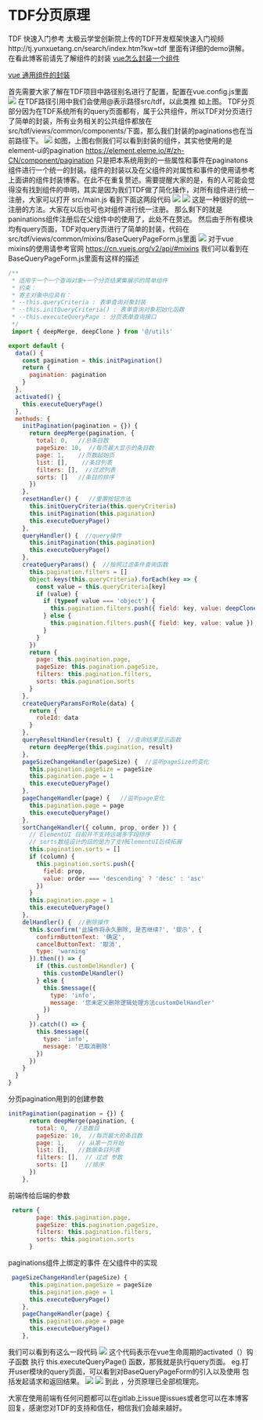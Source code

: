 # TDF分页原理
TDF 快速入门参考
太极云学堂创新院上传的TDF开发框架快速入门视频http://tj.yunxuetang.cn/search/index.htm?kw=tdf 里面有详细的demo讲解。
在看此博客前请先了解组件的封装
[vue怎么封装一个组件](http://tech.taiji.com.cn/#/blog/view/90cf4601a2a64deb8a8c395dd2190084 "vue怎么封装一个组件")

[vue 通用组件的封装 ](http://tech.taiji.com.cn/#/blog/view/eddbd12801e9454cb1844dfe680eeed7 "vue 通用组件的封装 ")

首先需要大家了解在TDF项目中路径别名进行了配置，配置在vue.config.js里面
![](http://192.168.99.76:8083/upload/975d2ceec7554ca39d966f3721e17b57_-_图片.png)
在TDF路径引用中我们会使用@表示路径src/tdf，以此类推 如上图。
TDF分页部分因为在TDF系统所有的query页面都有，属于公共组件，所以TDF对分页进行了简单的封装，所有业务相关的公共组件都放在src/tdf/views/common/components/下面，那么我们封装的paginations也在当前路径下。
![](http://192.168.99.76:8083/upload/13b04243f5d5456182d05b349c705f0a_-_图片.png)
如图，上图右侧我们可以看到封装的组件，其实他使用的是element-ui的pagination https://element.eleme.io/#/zh-CN/component/pagination 只是把本系统用到的一些属性和事件在paginatons组件进行一个统一的封装。组件的封装以及在父组件的对属性和事件的使用请参考上面讲的组件封装博客。在此不在重复赘述。需要提醒大家的是，有的人可能会觉得没有找到组件的申明，其实是因为我们TDF做了简化操作，对所有组件进行统一注册，大家可以打开 src/main.js
看到下面这两段代码
![](http://192.168.99.76:8083/upload/8d414cbe38ee4172bdc3a22bfc1f6777_-_图片.png)
![](http://192.168.99.76:8083/upload/b662af034fc24119880ebf89b5ed1e3f_-_图片.png)
这是一种很好的统一注册的方法。大家在以后也可也对组件进行统一注册。
那么剩下的就是paninations组件注册后在父组件中的使用了，此处不在赘述。
然后由于所有模块均有query页面，TDF对query页进行了简单的封装，代码在src/tdf/views/common/mixins/BaseQueryPageForm.js里面
![](http://192.168.99.76:8083/upload/512719a7813f4ccb93be98b8e2ffe467_-_图片.png)
对于vue mixins的使用请参考官网 https://cn.vuejs.org/v2/api/#mixins 
我们可以看到在BaseQueryPageForm.js里面有这样的描述
```javascript
/**
 * 适用于一个一个查询对象+一个分页结果集展示的简单组件
 * 约束：
 * 寄主对象中应具有：
 * --this.queryCriteria : 表单查询对象封装
 * --this.initQueryCriteria() : 表单查询对象初始化函数
 * --this.executeQueryPage : 分页表单查询接口
 */
 import { deepMerge, deepClone } from '@/utils'

export default {
  data() {
    const pagination = this.initPagination()
    return {
      pagination: pagination
    }
  },
  activated() {
    this.executeQueryPage()
  },
  methods: {
    initPagination(pagination = {}) {
      return deepMerge(pagination, {
        total: 0,   //总条目数
        pageSize: 10,  //每页最大显示的条目数
        page: 1,    //页数起始页
        list: [],    //条目列表
        filters: [],  //过滤列表
        sorts: []   //条目的排序
      })
    },
    resetHandler() {   //重置按钮方法
      this.initQueryCriteria(this.queryCriteria)
      this.initPagination(this.pagination)
      this.executeQueryPage()
    },
    queryHandler() {  //query操作
      this.initPagination(this.pagination)
      this.executeQueryPage()
    },
    createQueryParams() {  //按照过滤条件查询函数
      this.pagination.filters = []
      Object.keys(this.queryCriteria).forEach(key => {
        const value = this.queryCriteria[key]
        if (value) {
          if (typeof value === 'object') {
            this.pagination.filters.push({ field: key, value: deepClone(value) })
          } else {
            this.pagination.filters.push({ field: key, value: value })
          }
        }
      })
      return {
        page: this.pagination.page,
        pageSize: this.pagination.pageSize,
        filters: this.pagination.filters,
        sorts: this.pagination.sorts
      }
    },
    createQueryParamsForRole(data) {  
      return {
        roleId: data
      }
    },
    queryResultHandler(result) {  //查询结果显示函数
      return deepMerge(this.pagination, result)
    },
    pageSizeChangeHandler(pageSize) {  //监听pageSize的变化
      this.pagination.pageSize = pageSize
      this.pagination.page = 1
      this.executeQueryPage()
    },
    pageChangeHandler(page) {   //监听page变化
      this.pagination.page = page
      this.executeQueryPage()
    },
    sortChangeHandler({ column, prop, order }) {
      // ElementUI 目前并不支持远端多字段排序
      // sorts数组设计的目的是为了支持ElementUI后续拓展
      this.pagination.sorts = []
      if (column) {
        this.pagination.sorts.push({
          field: prop,
          value: order === 'descending' ? 'desc' : 'asc'
        })
      }
      this.pagination.page = 1
      this.executeQueryPage()
    },
    delHandler() {  //删除操作
      this.$confirm('此操作将永久删除, 是否继续?', '提示', {
        confirmButtonText: '确定',
        cancelButtonText: '取消',
        type: 'warning'
      }).then(() => {
        if (this.customDelHandler) {
          this.customDelHandler()
        } else {
          this.$message({
            type: 'info',
            message: '您未定义删除逻辑处理方法customDelHandler'
          })
        }
      }).catch(() => {
        this.$message({
          type: 'info',
          message: '已取消删除'
        })
      })
    }
  }
}

```
分页pagination用到的创建参数
```javascript
initPagination(pagination = {}) {
      return deepMerge(pagination, {
        total: 0,  //总数目
        pageSize: 10,  //每页最大的条目数
        page: 1,    // 从第一页开始
        list: [],   //数据条目列表
        filters: [],  // 过滤 参数
        sorts: []     //排序 
      })
    },
```
前端传给后端的参数 
```javascript
 return {
        page: this.pagination.page,
        pageSize: this.pagination.pageSize,
        filters: this.pagination.filters,
        sorts: this.pagination.sorts
      }
```
paginations组件上绑定的事件 在父组件中的实现
```javascript
 pageSizeChangeHandler(pageSize) {
      this.pagination.pageSize = pageSize
      this.pagination.page = 1
      this.executeQueryPage()
    },
    pageChangeHandler(page) {
      this.pagination.page = page
      this.executeQueryPage()
    },
```
我们可以看到有这么一段代码
![](http://192.168.99.76:8083/upload/e38eb4f5916846999d104a60e3f43028_-_图片.png)
这个代码表示在vue生命周期的activated（）钩子函数 执行 this.executeQueryPage() 函数，那我就是执行query页面。
eg.打开user模块的query页面，可以看到对BaseQueryPageForm的引入以及使用 包括发起请求和返回结果。
![](http://192.168.99.76:8083/upload/66f5b782a7834be7a01d15462fbe7b17_-_图片.png)
![](http://192.168.99.76:8083/upload/ed36a4272e76465cbfb68880bb91ca44_-_图片.png)
到此 ，分页原理已全部梳理完。



大家在使用前端有任何问题都可以在gitlab上issue提issues或者您可以在本博客回复，感谢您对TDF的支持和信任，相信我们会越来越好。